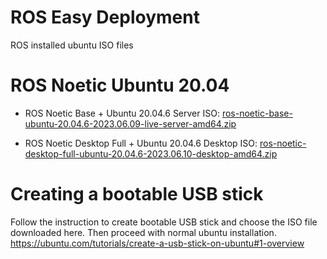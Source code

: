 # ROS Easy Deployment

ROS installed ubuntu ISO files




# ROS Noetic Ubuntu 20.04

- ROS Noetic Base + Ubuntu 20.04.6 Server ISO: [ros-noetic-base-ubuntu-20.04.6-2023.06.09-live-server-amd64.zip](https://ros-iso-bucket.nyc3.cdn.digitaloceanspaces.com/ros_noetic/ros-noetic-base-ubuntu-20.04.6-2023.06.09-live-server-amd64.zip)

- ROS Noetic Desktop Full + Ubuntu 20.04.6 Desktop ISO: [ros-noetic-desktop-full-ubuntu-20.04.6-2023.06.10-desktop-amd64.zip](https://ros-iso-bucket.nyc3.cdn.digitaloceanspaces.com/ros_noetic/ros-noetic-desktop-full-ubuntu-20.04.6-2023.06.10-desktop-amd64.zip)


# Creating a bootable USB stick

Follow the instruction to create bootable USB stick and choose the ISO file downloaded here. Then proceed with normal ubuntu installation.
https://ubuntu.com/tutorials/create-a-usb-stick-on-ubuntu#1-overview
